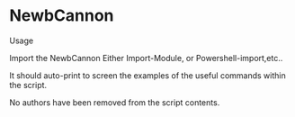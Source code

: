 # NewbCannon
Usage

Import the NewbCannon
Either Import-Module, or Powershell-import,etc..

It should auto-print to screen the examples of the useful commands within the script.

No authors have been removed from the script contents.
